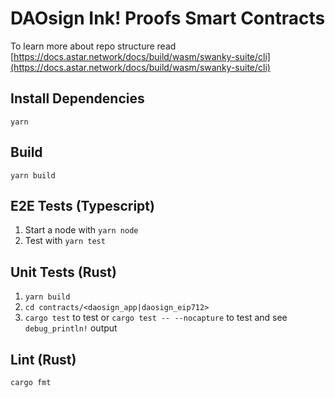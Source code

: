 # DAOsign Ink! Proofs Smart Contracts

To learn more about repo structure read [https://docs.astar.network/docs/build/wasm/swanky-suite/cli](https://docs.astar.network/docs/build/wasm/swanky-suite/cli)

## Install Dependencies
```
yarn
```

## Build
```
yarn build
```

## E2E Tests (Typescript)

1. Start a node with `yarn node`
2. Test with `yarn test`

## Unit Tests (Rust)
1. `yarn build`
2. `cd contracts/<daosign_app|daosign_eip712>`
3. `cargo test` to test or `cargo test -- --nocapture` to test and see `debug_println!` output

## Lint (Rust)
```
cargo fmt
```

